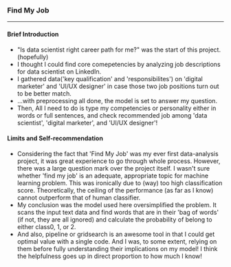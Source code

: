 ### Find My Job 
---
#### Brief Introduction
* "Is data scientist right career path for me?" was the start of this project. (hopefully)
* I thought I could find core comepetencies by analyzing job descriptions for data scientist on LinkedIn.
* I gathered data('key qualification' and 'responsibilites') on 'digital marketer' and 'UI/UX designer' in case those two job positions turn out to be better match.
* ...with preprocessing all done, the model is set to answer my question. 
* Then, All I need to do is type my competencies or personality either in words or full sentences, and check recommended job among 'data scientist', 'digital marketer', and 'UI/UX designer'!

#### Limits and Self-recommendation 
* Considering the fact that 'Find My Job' was my ever first data-analysis project, it was great experience to go through whole process. However, there was a large question mark over the project itself. I wasn't sure whether 'find my job' is an adequate, appropriate topic for machine learning problem. This was ironically due to (way) too high classification score. Theoretically, the ceiling of the performance (as far as I know) cannot outperform that of human classifier. 
* My conclusion was the model used here oversimplified the problem. It scans the input text data and find words that are in their 'bag of words' (if not, they are all ignored) and calculate the probability of belong to either class0, 1, or 2. 
* And also, pipeline or gridsearch is an awesome tool in that I could get optimal value with a single code. And I was, to some extent, relying on them before fully understanding their implications on my model! I think the helpfulness goes up in direct proportion to how much I know!
